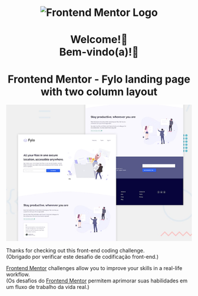 <h1 align="center">
    <img width="300px" alt="Frontend Mentor Logo" src="https://user-images.githubusercontent.com/57417305/79938507-2b20f480-8433-11ea-8648-b0766789fce2.png" />
</h1>

<h1 align="center">
    Welcome!👋</br>
    Bem-vindo(a)!👋
</h1>

<h1 align="center">
    Frontend Mentor - Fylo landing page</br>with two column layout
</h1>

![Design preview for the Fylo landing page with two column layout challenge](./design/desktop-preview.jpg)

Thanks for checking out this front-end coding challenge.</br>
(Obrigado por verificar este desafio de codificação front-end.)

[Frontend Mentor](https://www.frontendmentor.io) challenges allow you to improve your skills in a real-life workflow.</br>
(Os desafios do [Frontend Mentor](https://www.frontendmentor.io) permitem aprimorar suas habilidades em um fluxo de trabalho da vida real.)

